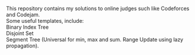 This repository contains my solutions to online judges such like Codeforces and Codejam.  
Some useful templates, include:  
Binary Index Tree  
Disjoint Set  
Segment Tree (Universal for min, max and sum. Range Update using lazy propagation).